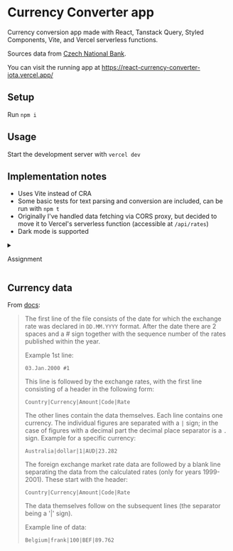 # Currency Converter app

Currency conversion app made with React, Tanstack Query, Styled Components, Vite, and Vercel serverless functions.

Sources data from [Czech National Bank](https://www.cnb.cz/en/financial-markets/foreign-exchange-market/central-bank-exchange-rate-fixing/central-bank-exchange-rate-fixing/).

You can visit the running app at https://react-currency-converter-iota.vercel.app/

## Setup

Run `npm i`

## Usage

Start the development server with `vercel dev`

## Implementation notes

- Uses Vite instead of CRA
- Some basic tests for text parsing and conversion are included, can be run with `npm t`
- Originally I've handled data fetching via CORS proxy, but decided to move it to Vercel's serverless function (accessible at `/api/rates`)
- Dark mode is supported

<details>

<summary>

Assignment

</summary>

Create a simple React app (don’t use NextJS please), which:

1. When it starts, retrieve the latest currency exchange rates from the Czech National Bank.

   API URL: https://www.cnb.cz/en/financial-markets/foreign-exchange-market/central-bank-exchange-rate-fixing/central-bank-exchange-rate-fixing/daily.txt

   Documentation: https://www.cnb.cz/en/faq/Format-of-the-foreign-exchange-market-rates/

2. Parses the downloaded data and clearly displays it to the user in the UI.

3. Add a simple form, into which the customer can enter an amount in CZK and select a currency, and after submitting (clicking a button or in real-time) sees the amount entered in CZK converted into the selected currency.

4. Commit your code throughout your work and upload the resulting codebase into a Github repo.

5. Deploy the app so it can be viewed online (it doesn’t matter where - e.q. Vercel, Netflify, etc.).

6. Tech stack: React (+ Hooks), TypeScript, Styled Components, React Query.

Overall: Keep the code simple and the UI nice and easy to use for the user.

</details>

## Currency data

From [docs](https://www.cnb.cz/en/faq/Format-of-the-foreign-exchange-market-rates/):

> The first line of the file consists of the date for which the exchange rate was declared in `DD.MM.YYYY` format. After the date there are 2 spaces and a # sign together with the sequence number of the rates published within the year.
>
> Example 1st line:
>
> ```
> 03.Jan.2000 #1
> ```
>
> This line is followed by the exchange rates, with the first line consisting of a header in the following form:
>
> ```
> Country|Currency|Amount|Code|Rate
> ```
>
> The other lines contain the data themselves. Each line contains one currency. The individual figures are separated with a `|` sign; in the case of figures with a decimal part the decimal place separator is a `.` sign. Example for a specific currency:
>
> ```
> Australia|dollar|1|AUD|23.282
> ```
>
> The foreign exchange market rate data are followed by a blank line separating the data from the calculated rates (only for years 1999-2001). These start with the header:
>
> ```
> Country|Currency|Amount|Code|Rate
> ```
>
> The data themselves follow on the subsequent lines (the separator being a '|' sign).
>
> Example line of data:
>
> ```
> Belgium|frank|100|BEF|89.762
> ```
